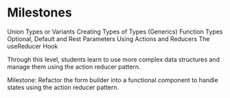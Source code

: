 # Milestones
Union Types or Variants
Creating Types of Types (Generics)
Function Types
Optional, Default and Rest Parameters
Using Actions and Reducers
The useReducer Hook

Through this level, students learn to use more complex data structures and manage them using the action reducer pattern.

Milestone: Refactor the form builder into a functional component to handle states using the action reducer pattern.
